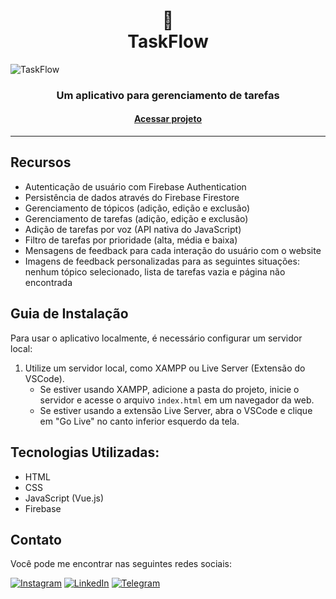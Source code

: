 <h1 align="center"> 🚀 <br> TaskFlow</h1>

![TaskFlow](https://github.com/lezzin/tasks_manager/assets/103830032/872d8da9-631a-449d-86cb-1b2433c7b16e)

<h3 align="center">Um aplicativo para gerenciamento de tarefas</h3>
<h4 align="center"><a href="https://tasks-manager-woad.vercel.app">Acessar projeto</a></h4>

---


## Recursos

- Autenticação de usuário com Firebase Authentication
- Persistência de dados através do Firebase Firestore
- Gerenciamento de tópicos (adição, edição e exclusão)
- Gerenciamento de tarefas (adição, edição e exclusão)
- Adição de tarefas por voz (API nativa do JavaScript)
- Filtro de tarefas por prioridade (alta, média e baixa)
- Mensagens de feedback para cada interação do usuário com o website
- Imagens de feedback personalizadas para as seguintes situações: nenhum tópico selecionado, lista de tarefas vazia e página não encontrada

## Guia de Instalação

Para usar o aplicativo localmente, é necessário configurar um servidor local:

1. Utilize um servidor local, como XAMPP ou Live Server (Extensão do VSCode).
   - Se estiver usando XAMPP, adicione a pasta do projeto, inicie o servidor e acesse o arquivo `index.html` em um navegador da web.
   - Se estiver usando a extensão Live Server, abra o VSCode e clique em "Go Live" no canto inferior esquerdo da tela.

## Tecnologias Utilizadas:

* HTML
* CSS
* JavaScript (Vue.js)
* Firebase

## Contato

Você pode me encontrar nas seguintes redes sociais:

[![Instagram](https://img.shields.io/badge/Instagram-E4405F?style=for-the-badge&logo=instagram&logoColor=white)](https://www.instagram.com/leandroadrian_/)
[![LinkedIn](https://img.shields.io/badge/LinkedIn-0077B5?style=for-the-badge&logo=linkedin&logoColor=white)](https://www.linkedin.com/in/leandro-adrian)
[![Telegram](https://img.shields.io/badge/Telegram-2CA5E0?style=for-the-badge&logo=telegram&logoColor=white)](https://t.me/LeandroAdrian)
